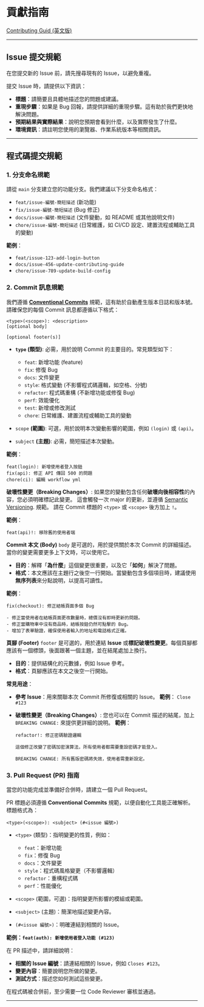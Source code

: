 # 貢獻指南

[Contributing Guid (英文版)](CONTRIBUTING.md)

---

## Issue 提交規範

在您提交新的 Issue 前，請先搜尋現有的 Issue，以避免重複。

提交 Issue 時，請提供以下資訊：

* **標題**：請簡要且具體地描述您的問題或建議。
* **重現步驟**：如果是 Bug 回報，請提供詳細的重現步驟。這有助於我們更快地解決問題。
* **預期結果與實際結果**：說明您預期會看到什麼，以及實際發生了什麼。
* **環境資訊**：請註明您使用的瀏覽器、作業系統版本等相關資訊。

---

## 程式碼提交規範

### 1. 分支命名規範

請從 `main` 分支建立您的功能分支。我們建議以下分支命名格式：

* `feat/issue-編號-簡短描述` (新功能)
* `fix/issue-編號-簡短描述` (Bug 修正)
* `docs/issue-編號-簡短描述` (文件變動，如 README 或其他說明文件)
* `chore/issue-編號-簡短描述` (日常維護，如 CI/CD 設定、建置流程或輔助工具的變動)

**範例**：

* `feat/issue-123-add-login-button`
* `docs/issue-456-update-contributing-guide`
* `chore/issue-789-update-build-config`

### 2. Commit 訊息規範

我們遵循 **[Conventional Commits](https://www.conventionalcommits.org/en/v1.0.0/zh-hans/)** 規範，這有助於自動產生版本日誌和版本號。請確保您的每個 Commit 訊息都遵循以下格式：

```text
<type>(<scope>): <description>
[optional body]

[optional footer(s)]
```

* **`type` (類型)**: 必需，用於說明 Commit 的主要目的。常見類型如下：
  * `feat`: 新增功能 (feature)
  * `fix`: 修復 Bug
  * `docs`: 文件變更
  * `style`: 格式變動 (不影響程式碼邏輯，如空格、分號)
  * `refactor`: 程式碼重構 (不新增功能或修復 Bug)
  * `perf`: 效能優化
  * `test`: 新增或修改測試
  * `chore`: 日常維護、建置流程或輔助工具的變動

* `scope` **(範圍)**: 可選，用於說明本次變動影響的範圍，例如 `(login)` 或 `(api)`。
* `subject` **(主題)**: 必需，簡短描述本次變動。

**範例**：

```text
feat(login): 新增使用者登入按鈕
fix(api): 修正 API 傳回 500 的問題
chore(ci): 編輯 workflow yml
```

**破壞性變更（Breaking Changes）**:
如果您的變動包含任何**破壞向後相容性**的內容，您必須明確標記此變更。
這會觸發一次 major 的更新，並遵循 [Semantic Versioning](https://semver.org/). 規範。
請在 Commit 標題的 `<type>` 或 `<scope>` 後方加上 `!`。

**範例**：

```text
feat(api)!: 移除舊的使用者端
```

**Commit 本文 (Body)**
`body` 是可選的，用於提供關於本次 Commit 的詳細描述。當你的變更需要更多上下文時，可以使用它。

* **目的**：解釋「**為什麼**」這個變更很重要，以及它「**如何**」解決了問題。
* **格式**：本文應該在主題行之後空一行開始。當變動包含多個項目時，建議使用**無序列表**來分點說明，以提高可讀性。

**範例**：

```text
fix(checkout): 修正結帳頁面多個 Bug

- 修正當使用者在結帳頁面更改數量時，總價沒有即時更新的問題。
- 修正當購物車中沒有商品時，結帳按鈕仍然可點擊的 Bug。
- 增加了表單驗證，確保使用者輸入的地址和電話格式正確。
```

**頁腳 (Footer)**
`footer` 是可選的，用於連結 **Issue** 或**標記破壞性變更**。每個頁腳都應該有一個標頭，後面跟著一個主題，並在結尾處加上換行。

* **目的**：提供結構化的元數據，例如 Issue 參考。
* **格式**：頁腳應該在本文之後空一行開始。

**常見用途**：

* **參考 Issue**：用來關聯本次 Commit 所修復或相關的 Issue。
  **範例**： `Close #123`
* **破壞性變更（Breaking Changes）**: 您也可以在 Commit 描述的結尾，加上 `BREAKING CHANGE:` 來提供更詳細的說明。
  **範例**：

  ```text
  refactor!: 修正密碼驗證邏輯

  這個修正改變了密碼加密演算法，所有使用者都需要重設密碼才能登入。

  BREAKING CHANGE: 所有舊版密碼將失效，使用者需重新設定。
  ```

### 3. Pull Request (PR) 指南

當您的功能完成並準備好合併時，請建立一個 Pull Request。

PR 標題必須遵循 **Conventional Commits** 規範，以便自動化工具能正確解析。標題格式為：

`<type>(<scope>): <subject> (#<issue 編號>)`

* `<type>` (類型)：指明變更的性質，例如：
  * `feat`：新增功能
  * `fix`：修復 Bug
  * `docs`：文件變更
  * `style`：程式碼風格變更（不影響邏輯）
  * `refactor`：重構程式碼
  * `perf`：性能優化

* `<scope>` (範圍，可選)：指明變更所影響的模組或範圍。
* `<subject>` (主題)：簡潔地描述變更內容。
* `(#<issue 編號>)`：明確連結到相關的 Issue。

**範例：`feat(auth): 新增使用者登入功能 (#123)`**

在 PR 描述中，請詳細說明：

* **相關的 Issue 編號**：請連結相關的 Issue，例如 `Closes #123`。
* **變更內容**：簡要說明您所做的變更。
* **測試方式**：描述您如何測試這些變更。

在程式碼被合併前，至少需要一位 Code Reviewer 審核並通過。

---
